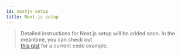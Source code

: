 ```yaml
---
id: nextjs-setup
title: Next.js setup
---
```


> Detailed instructions for Next.js setup will be added soon. In the meantime, you can check out <br> [this gist](https://gist.github.com/isBatak/883b5ae602146848c04f8544a33c368b) for a current code example.
